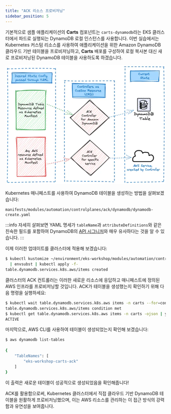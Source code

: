 ```yaml
---
title: "ACK 리소스 프로비저닝"
sidebar_position: 5
---
```


기본적으로 샘플 애플리케이션의 **Carts** 컴포넌트는 `carts-dynamodb`라는 EKS 클러스터에서 파드로 실행되는 DynamoDB 로컬 인스턴스를 사용합니다. 이번 실습에서는 Kubernetes 커스텀 리소스를 사용하여 애플리케이션을 위한 Amazon DynamoDB 클라우드 기반 테이블을 프로비저닝하고, **Carts** 배포를 구성하여 로컬 복사본 대신 새로 프로비저닝된 DynamoDB 테이블을 사용하도록 하겠습니다.

![ACK reconciler concept](./assets/ack-desired-current-ddb.webp)

Kubernetes 매니페스트를 사용하여 DynamoDB 테이블을 생성하는 방법을 살펴보겠습니다:

```file
manifests/modules/automation/controlplanes/ack/dynamodb/dynamodb-create.yaml
```

:::info
자세히 살펴보면 YAML 명세가 `tableName`과 `attributeDefinitions`와 같은 친숙한 필드를 포함하여 DynamoDB의 [API 시그니처](https://docs.aws.amazon.com/amazondynamodb/latest/APIReference/API_CreateTable.html)와 매우 유사하다는 것을 알 수 있습니다.
:::

이제 이러한 업데이트를 클러스터에 적용해 보겠습니다:

```bash wait=10
$ kubectl kustomize ~/environment/eks-workshop/modules/automation/controlplanes/ack/dynamodb \
  | envsubst | kubectl apply -f-
table.dynamodb.services.k8s.aws/items created
```

클러스터의 ACK 컨트롤러는 이러한 새로운 리소스에 응답하고 매니페스트에 정의된 AWS 인프라를 프로비저닝할 것입니다. ACK가 테이블을 생성했는지 확인하기 위해 다음 명령을 실행하세요:

```bash timeout=300
$ kubectl wait table.dynamodb.services.k8s.aws items -n carts --for=condition=ACK.ResourceSynced --timeout=15m
table.dynamodb.services.k8s.aws/items condition met
$ kubectl get table.dynamodb.services.k8s.aws items -n carts -ojson | yq '.status."tableStatus"'
ACTIVE
```

마지막으로, AWS CLI를 사용하여 테이블이 생성되었는지 확인해 보겠습니다:

```bash
$ aws dynamodb list-tables

{
    "TableNames": [
        "eks-workshop-carts-ack"
    ]
}
```

이 출력은 새로운 테이블이 성공적으로 생성되었음을 확인해줍니다!

ACK를 활용함으로써, Kubernetes 클러스터에서 직접 클라우드 기반 DynamoDB 테이블을 원활하게 프로비저닝했으며, 이는 AWS 리소스를 관리하는 이 접근 방식의 강력함과 유연성을 보여줍니다.